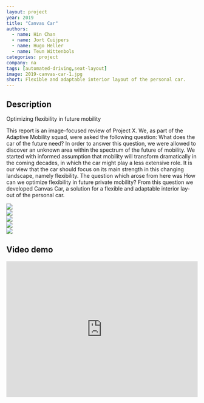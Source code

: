 ```yaml
---
layout: project
year: 2019
title: "Canvas Car"
authors:
  - name: Hin Chan
  - name: Jort Cuijpers
  - name: Hugo Heller
  - name: Teun Wittenbols
categories: project
company: na
tags: [automated-driving,seat-layout]
image: 2019-canvas-car-1.jpg
short: Flexible and adaptable interior layout of the personal car.
---
```


## Description
Optimizing flexibility in future mobility

This report is an image-focused review of Project X. We, as part of the Adaptive Mobility squad, were asked the following question: What does the car of the future need? In order to answer this question, we were allowed to discover an unknown area within the spectrum of the future of mobility. We started with informed assumption that mobility will transform dramatically in the coming decades, in which the car might play a less extensive role. It is our view that the car should focus on its main strength in this changing landscape, namely flexibility. The question which arose from here was How can we optimize flexibility in future private mobility? From this question we developed Canvas Car, a solution for a flexible and adaptable interior lay-out of the personal car.

<div class="project-image">
  <img src="/assets/img/2019-canvas-car-2.jpg">
</div>
<div class="project-image">
  <img src="/assets/img/2019-canvas-car-3.jpg">
</div>
<div class="project-image">
  <img src="/assets/img/2019-canvas-car-4.jpg">
</div>
<div class="project-image">
  <img src="/assets/img/2019-canvas-car-5.jpg">
</div>
<div class="project-image">
  <img src="/assets/img/2019-canvas-car-6.jpg">
</div>

## Video demo
<iframe style="display:inline-block; border:0px solid #FFF; width: 100%; height: 358px" src="https://www.youtube.com/embed/rmzae0UAStQ?playlist=rmzae0UAStQ&loop=1&autoplay=1&mute=1" frameborder="0" allowfullscreen></iframe>
